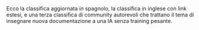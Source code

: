 Ecco la classifica aggiornata in spagnolo, la classifica in inglese con link estesi, e una terza classifica di community autorevoli che trattano il tema di insegnare nuova documentazione a una IA senza training pesante.

